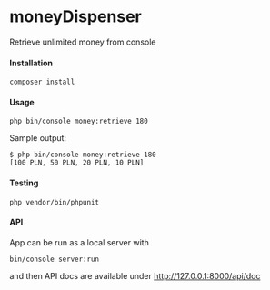 # moneyDispenser

Retrieve unlimited money from console

#### Installation
```
composer install
```

#### Usage
```
php bin/console money:retrieve 180
```

Sample output:
```
$ php bin/console money:retrieve 180
[100 PLN, 50 PLN, 20 PLN, 10 PLN]

```

#### Testing
```
php vendor/bin/phpunit
```


#### API
App can be run as a local server with
```
bin/console server:run
```
and then API docs are available under http://127.0.0.1:8000/api/doc
